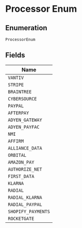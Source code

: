 
# Processor Enum

## Enumeration

`ProcessorEnum`

## Fields

| Name |
|  --- |
| `VANTIV` |
| `STRIPE` |
| `BRAINTREE` |
| `CYBERSOURCE` |
| `PAYPAL` |
| `AFTERPAY` |
| `ADYEN_GATEWAY` |
| `ADYEN_PAYFAC` |
| `NMI` |
| `AFFIRM` |
| `ALLIANCE_DATA` |
| `ORBITAL` |
| `AMAZON_PAY` |
| `AUTHORIZE_NET` |
| `FIRST_DATA` |
| `KLARNA` |
| `RADIAL` |
| `RADIAL_KLARNA` |
| `RADIAL_PAYPAL` |
| `SHOPIFY_PAYMENTS` |
| `ROCKETGATE` |


